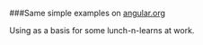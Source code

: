 ###Same simple examples on [angular.org](https://www.angular.org)

Using as a basis for some lunch-n-learns at work.
